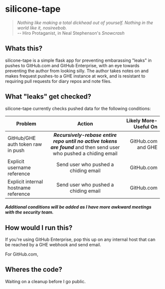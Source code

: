 # silicone-tape

> *Nothing like making a total dickhead out of yourself. Nothing in the world like it, nosireebob.*  
> -- Hiro Protaganist, in Neal Stephenson's *Snowcrash*

## Whats this?

silicone-tape is a simple flask app for preventing embarassing "leaks" in pushes to GitHub.com and GitHub Enterprise, with an eye towards 
preventing the author from looking silly. The author takes notes on and makes frequest pushes-to a GHE instance at work, and is resistant 
to requiring pull requests for diary repos and note files.


## What "leaks" get checked?

silicone-tape currently checks pushed data for the following conditions:

| Problem        | Action           | Likely More-Useful On  |
| ------------- |:-------------:| -----:|
| GitHub/GHE auth token raw in push | ***Recursively-rebase entire repo until no active tokens are found*** and then send user who pushed a chiding email | GitHub.com and GHE |
| Explicit username reference | Send user who pushed a chiding email | GitHub.com |
| Explicit internal hostname reference| Send user who pushed a chiding email | GitHub.com |

##### Additional conditions will be added as I have more awkward meetings with the security team.


## How would I run this?

If you're using GitHub Enterprise, pop this up on any internal host that can be reached by a GHE webhook and send email. 

For GitHub.com, 



## Wheres the code?

Waiting on a cleanup before I go public.
